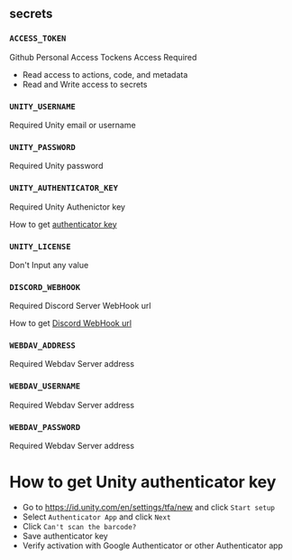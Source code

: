 ## secrets 

### `ACCESS_TOKEN`
 Github Personal Access Tockens Access Required
 * Read access to actions, code, and metadata
 * Read and Write access to secrets
### `UNITY_USERNAME`
  Required Unity email or username
### `UNITY_PASSWORD`
  Required Unity password
### `UNITY_AUTHENTICATOR_KEY`
  Required Unity Authenictor key
  
  How to get [authenticator key](#How-to-get-Unity-authenticator-key)
  
### `UNITY_LICENSE`
  Don't  Input any value
### `DISCORD_WEBHOOK`
  Required Discord Server WebHook url
  
  How to get [Discord WebHook url](https://gist.github.com/jagrosh/5b1761213e33fc5b54ec7f6379034a22)
### `WEBDAV_ADDRESS`
  Required Webdav Server address
### `WEBDAV_USERNAME`
  Required Webdav Server address
### `WEBDAV_PASSWORD`
  Required Webdav Server address

# How to get Unity authenticator key
* Go to https://id.unity.com/en/settings/tfa/new  and click `Start setup`
* Select `Authenticator App` and click `Next`
* Click `Can't scan the barcode?`
* Save authenticator key
* Verify activation with Google Authenticator or other Authenticator app
